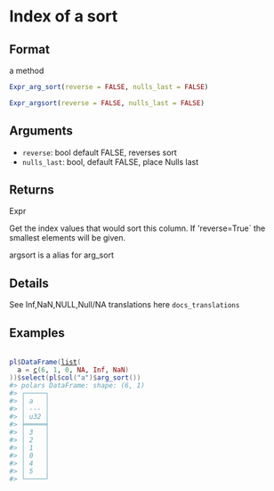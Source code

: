 # Index of a sort

## Format

a method

```r
Expr_arg_sort(reverse = FALSE, nulls_last = FALSE)

Expr_argsort(reverse = FALSE, nulls_last = FALSE)
```

## Arguments

- `reverse`: bool default FALSE, reverses sort
- `nulls_last`: bool, default FALSE, place Nulls last

## Returns

Expr

Get the index values that would sort this column. If 'reverse=True` the smallest elements will be given.

argsort is a alias for arg_sort

## Details

See Inf,NaN,NULL,Null/NA translations here `docs_translations`

## Examples

<pre class='r-example'> <code> <span class='r-in'><span></span></span>
<span class='r-in'><span><span class='va'>pl</span><span class='op'>$</span><span class='fu'>DataFrame</span><span class='op'>(</span><span class='fu'><a href='https://rdrr.io/r/base/list.html'>list</a></span><span class='op'>(</span></span></span>
<span class='r-in'><span>  a <span class='op'>=</span> <span class='fu'><a href='https://rdrr.io/r/base/c.html'>c</a></span><span class='op'>(</span><span class='fl'>6</span>, <span class='fl'>1</span>, <span class='fl'>0</span>, <span class='cn'>NA</span>, <span class='cn'>Inf</span>, <span class='cn'>NaN</span><span class='op'>)</span></span></span>
<span class='r-in'><span><span class='op'>)</span><span class='op'>)</span><span class='op'>$</span><span class='fu'>select</span><span class='op'>(</span><span class='va'>pl</span><span class='op'>$</span><span class='fu'>col</span><span class='op'>(</span><span class='st'>"a"</span><span class='op'>)</span><span class='op'>$</span><span class='fu'>arg_sort</span><span class='op'>(</span><span class='op'>)</span><span class='op'>)</span></span></span>
<span class='r-out co'><span class='r-pr'>#&gt;</span> polars DataFrame: shape: (6, 1)</span>
<span class='r-out co'><span class='r-pr'>#&gt;</span> ┌─────┐</span>
<span class='r-out co'><span class='r-pr'>#&gt;</span> │ a   │</span>
<span class='r-out co'><span class='r-pr'>#&gt;</span> │ --- │</span>
<span class='r-out co'><span class='r-pr'>#&gt;</span> │ u32 │</span>
<span class='r-out co'><span class='r-pr'>#&gt;</span> ╞═════╡</span>
<span class='r-out co'><span class='r-pr'>#&gt;</span> │ 3   │</span>
<span class='r-out co'><span class='r-pr'>#&gt;</span> │ 2   │</span>
<span class='r-out co'><span class='r-pr'>#&gt;</span> │ 1   │</span>
<span class='r-out co'><span class='r-pr'>#&gt;</span> │ 0   │</span>
<span class='r-out co'><span class='r-pr'>#&gt;</span> │ 4   │</span>
<span class='r-out co'><span class='r-pr'>#&gt;</span> │ 5   │</span>
<span class='r-out co'><span class='r-pr'>#&gt;</span> └─────┘</span>
 </code></pre>